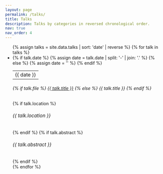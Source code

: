 ```yaml
---
layout: page
permalink: /talks/
title: Talks
description: Talks by categories in reversed chronological order.
nav: true
nav_order: 4
---
```


<ul class="card-text font-weight-light list-group list-group-flush">
  {% assign talks = site.data.talks | sort: 'date' | reverse %}
  {% for talk in talks %}
    <li class="list-group-item">
      <div class="row">
        <div class="col-xs-2 col-sm-2 col-md-2 text-center date-column">
          {% if talk.date %} {% assign date = talk.date | split: '-' | join: '.' %} {% else %} {% assign date = '' %} {% endif %}
          <table class="table-cv">
            <tbody>
              <tr>
                <td>
                  <span class="badge font-weight-bold danger-color-dark text-uppercase align-middle" style="min-width: 75px">{{ date }}</span>
                </td>
              </tr>
            </tbody>
          </table>
        </div>
        <div class="col-xs-10 col-sm-10 col-md-10 mt-2 mt-md-0">
          <h6 class="title font-weight-bold ml-1 ml-md-4">
            {% if talk.file %}
              <a href="{{ talk.file | relative_url }}">{{ talk.title }}</a>
            {% else %}
              {{ talk.title }}
            {% endif %}
          </h6>
          {% if talk.location %}
            <h6 class="ml-1 ml-md-4" style="font-size: 0.95rem">{{ talk.location }}</h6>
          {% endif %}
          {% if talk.abstract %}
            <h6 class="ml-1 ml-md-4" style="font-size: 0.95rem; font-style: italic">{{ talk.abstract }}</h6>
          {% endif %}
        </div>
      </div>
    </li>
  {% endfor %}
</ul>

